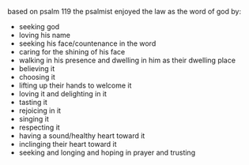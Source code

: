 based on psalm 119 the psalmist enjoyed the law as the word of god by:
- seeking god
- loving his name
- seeking his face/countenance in the word
- caring for the shining of his face
- walking in his presence and dwelling in him as their dwelling place
- believing it
- choosing it
- lifting up their hands to welcome it
- loving it and delighting in it
- tasting it
- rejoicing in it
- singing it
- respecting it
- having a sound/healthy heart toward it
- inclinging their heart toward it
- seeking and longing and hoping in prayer and trusting
